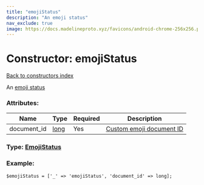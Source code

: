 ```yaml
---
title: "emojiStatus"
description: "An emoji status"
nav_exclude: true
image: https://docs.madelineproto.xyz/favicons/android-chrome-256x256.png
---
```

# Constructor: emojiStatus  
[Back to constructors index](/API_docs/constructors/index.html)



An [emoji status](https://core.telegram.org/api/emoji-status)

### Attributes:

| Name     |    Type       | Required | Description |
|----------|---------------|----------|-------------|
|document\_id|[long](/API_docs/types/long.html) | Yes|[Custom emoji document ID](https://core.telegram.org/api/custom-emoji)|



### Type: [EmojiStatus](/API_docs/types/EmojiStatus.html)


### Example:

```
$emojiStatus = ['_' => 'emojiStatus', 'document_id' => long];
```  
